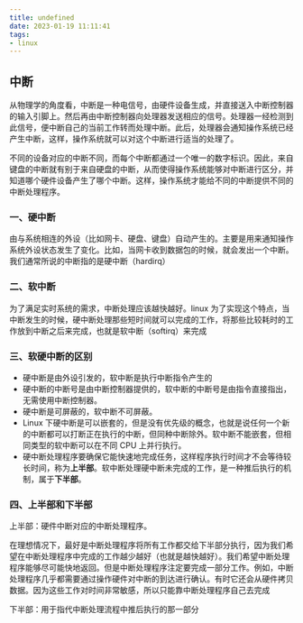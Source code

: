 ```yaml
---
title: undefined
date: 2023-01-19 11:11:41
tags:
- linux
---
```


## 中断

从物理学的角度看，中断是一种电信号，由硬件设备生成，并直接送入中断控制器的输入引脚上。然后再由中断控制器向处理器发送相应的信号。处理器一经检测到此信号，便中断自己的当前工作转而处理中断。此后，处理器会通知操作系统已经产生中断，这样，操作系统就可以对这个中断进行适当的处理了。

不同的设备对应的中断不同，而每个中断都通过一个唯一的数字标识。因此，来自键盘的中断就有别于来自硬盘的中断，从而使得操作系统能够对中断进行区分，并知道哪个硬件设备产生了哪个中断。这样，操作系统才能给不同的中断提供不同的中断处理程序。

### 一、硬中断

由与系统相连的外设（比如网卡、硬盘、键盘）自动产生的。主要是用来通知操作系统外设状态发生了变化。比如，当网卡收到数据包的时候，就会发出一个中断。我们通常所说的中断指的是硬中断（hardirq）

### 二、软中断

为了满足实时系统的需求，中断处理应该越快越好。linux 为了实现这个特点，当中断发生的时候，硬中断处理那些短时间就可以完成的工作，将那些比较耗时的工作放到中断之后来完成，也就是软中断（softirq）来完成

### 三、软硬中断的区别

- 硬中断是由外设引发的，软中断是执行中断指令产生的
- 硬中断的中断号是由中断控制器提供的，软中断的中断号是由指令直接指出，无需使用中断控制器。
- 硬中断是可屏蔽的，软中断不可屏蔽。
- Linux 下硬中断是可以嵌套的，但是没有优先级的概念，也就是说任何一个新的中断都可以打断正在执行的中断，但同种中断除外。软中断不能嵌套，但相同类型的软中断可以在不同 CPU 上并行执行。
- 硬中断处理程序要确保它能快速地完成任务，这样程序执行时间才不会等待较长时间，称为**上半部**。软中断处理硬中断未完成的工作，是一种推后执行的机制，属于**下半部**。

### 四、上半部和下半部

上半部：硬件中断对应的中断处理程序。

在理想情况下，最好是中断处理程序将所有工作都交给下半部分执行，因为我们希望在中断处理程序中完成的工作越少越好（也就是越快越好）。我们希望中断处理程序能够尽可能快地返回。但是中断处理程序注定要完成一部分工作。例如，中断处理程序几乎都需要通过操作硬件对中断的到达进行确认。有时它还会从硬件拷贝数据。因为这些工作对时间非常敏感，所以只能靠中断处理程序自己去完成

下半部：用于指代中断处理流程中推后执行的那一部分